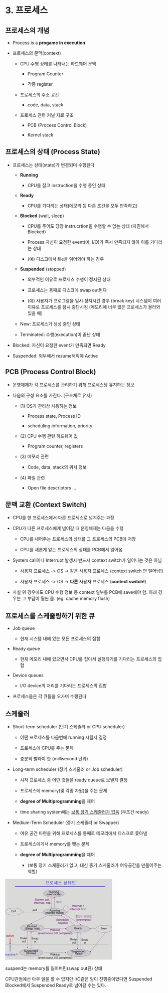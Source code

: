# 3. 프로세스

## 프로세스의 개념

- Process is a **progame in execution**

- 프로세스의 문맥(context)
  
  - CPU 수행 상태를 나타내는 하드웨어 문맥
    
    - Program Counter
    
    - 각종 register
  
  - 프로세스의 주소 공간
    
    - code, data, stack
  
  - 프로세스 관련 커널 자료 구조
    
    - PCB (Process Control Block)
    
    - Kernel stack

## 프로세스의 상태 (Process State)

- 프로세스는 상태(state)가 변경되며 수행된다
  
  - **Running**
    
    - CPU를 잡고 instruction을 수행 중인 상태
  
  - **Ready**
    
    - CPU를 기다리는 상태(메모리 등 다른 조건을 모두 만족하고)
  
  - **Blocked** (wait, sleep)
    
    - CPU를 주어도 당장 instrucrtion을 수행할 수 없는 상태 (자진해서 Blocked)
    
    - Process 자신이 요청한 event(예: I/O)가 즉시 만족되지 않아 이를 기다리는 상태
    
    - (예) 디스크에서 file을 읽어와야 하는 경우
  
  - **Suspended** (stopped)
    
    - 외부적인 이유로 프로세스 수행이 정지된 상태
    
    - 프로세스는 통째로 디스크에 swap out된다
    
    - (예) 사용자가 프로그램을 일시 정지시킨 경우 (break key)
      시스템이 여러 이유로 프로세스를 잠시 중단시킴 (메모리에 너무 많은 프로세스가 올라와 있을 때)
  
  - New: 프로세스가 생성 중인 상태
  
  - Terminated: 수행(execution)이 끝난 상태

- Blocked: 자신이 요청한 event가 만족되면 Ready

- Suspended: 외부에서 resume해줘야 Active

## PCB (Process Control Block)

- 운영체제가 각 프로세스를 관리하기 위해 프로세스당 유지하는 정보

- 다음의 구성 요소를 가진다. (구조체로 유지)
  
  - (1) OS가 관리상 사용하는 정보
    
    - Process state, Process ID
    
    - scheduling information, priority
  
  - (2) CPU 수행 관련 하드웨어 값
    
    - Program counter, registers
  
  - (3) 메모리 관련
    
    - Code, data, stack의 위치 정보
  
  - (4) 파일 관련
    
    - Open file descriptors ...

## 문맥 교환 (Context Switch)

- CPU를 한 프로세스에서 다른 프로세스로 넘겨주는 과정

- CPU가 다른 프로세스에게 넘어갈 때 운영체제는 다음을 수행
  
  - CPU를 내어주는 프로세스의 상태를 그 프로세스의 PCB에 저장
  
  - CPU를 새롭게 얻는 프로세스의 상태를 PCB에서 읽어옴

- System call이나 Interrupt 발생시 반드시 context switch가 일어나는 것은 아님
  
  - 사용자 프로세스 -> OS -> 같은 사용자 프로세스 (context switch 안 일어남!)
  
  - 사용자 프로세스 -> OS -> **다른** 사용자 프로세스 (**context switch!**)

- 사실 위 경우에도 CPU 수행 정보 등 context 일부를 PCB에 save해야 함. 아래 경우는 그 부담이 훨씬 큼. (eg. cache memory flush)

## 프로세스를 스케줄링하기 위한 큐

- Job queue
  
  - 현재 시스템 내에 있는 모든 프로세스의 집합

- Ready queue
  
  - 현재 메모리 내에 있으면서 CPU를 잡아서 실행되기를 기다리는 프로세스의 집합

- Device queues
  
  - I/O device의 처리를 기다리는 프로세스의 집합

- 프로세스들은 각 큐들을 오가며 수행된다

## 스케줄러

- Short-term scheduler (단기 스케줄러 or CPU scheduler)
  
  - 어떤 프로세스를 다음번에 running 시킬지 결정
  
  - 프로세스에 CPU를 주는 문제
  
  - 충분히 빨라야 한 (millisecond 단위)

- Long-term scheduler (장기 스케줄러 or Job scheduler)
  
  - 시작 프로세스 중 어떤 것들을 ready queue로 보낼지 결정
  
  - 프로세스에 memory(및 각종 자원)을 주는 문제
  
  - **degree of Multiprogramming**을 제어
  
  - time sharing system에는 <u>보통 장기 스케줄러가 없음</u> (무조건 ready)

- Medium-Term Scheduler (중기 스케줄러 or Swapper)
  
  - 여유 공간 마련을 위해 프로세스를 통째로 메모리에서 디스크로 쫓아냄
  
  - 프로세스에게서 memory를 뺏는 문제
  
  - **degree of Multiprogramming**을 제어
    
    - (보통 장기 스케줄러가 없고, 대신 중기 스케줄러가 여유공간을 만들어주는 역할)

<img src="./img/007.png" title="" alt="" width="341">

suspend는 memory를 잃어버린(swap out된) 상태

CPU관점에선 아무 일을 할 수 없지만 I/O같은 일이 진행중이었다면 Suspended Blocked에서 Suspended Ready로 넘어갈 수는 있다.
